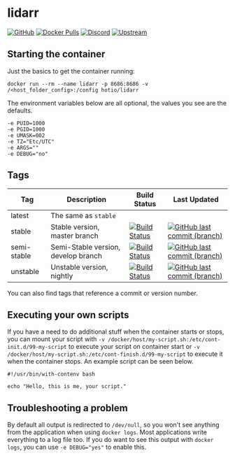 # lidarr

[![GitHub](https://img.shields.io/badge/source-github-lightgrey)](https://github.com/hotio/docker-lidarr)
[![Docker Pulls](https://img.shields.io/docker/pulls/hotio/lidarr)](https://hub.docker.com/r/hotio/lidarr)
[![Discord](https://img.shields.io/discord/610068305893523457?color=738ad6&label=discord&logo=discord&logoColor=white)](https://discord.gg/3SnkuKp)
[![Upstream](https://img.shields.io/badge/upstream-project-yellow)](https://github.com/lidarr/Lidarr)

## Starting the container

Just the basics to get the container running:

```shell
docker run --rm --name lidarr -p 8686:8686 -v /<host_folder_config>:/config hotio/lidarr
```

The environment variables below are all optional, the values you see are the defaults.

```shell
-e PUID=1000
-e PGID=1000
-e UMASK=002
-e TZ="Etc/UTC"
-e ARGS=""
-e DEBUG="no"
```

## Tags

| Tag                  | Description                         | Build Status                                                                                                                                                        | Last Updated                                                                                                                                                                              |
| ---------------------|-------------------------------------|---------------------------------------------------------------------------------------------------------------------------------------------------------------------|-------------------------------------------------------------------------------------------------------------------------------------------------------------------------------------------|
| latest               | The same as `stable`                |                                                                                                                                                                     |                                                                                                                                                                                           |
| stable               | Stable version, master branch       | [![Build Status](https://cloud.drone.io/api/badges/hotio/docker-lidarr/status.svg?ref=refs/heads/stable)](https://cloud.drone.io/hotio/docker-lidarr)               | [![GitHub last commit (branch)](https://img.shields.io/github/last-commit/hotio/docker-lidarr/stable)](https://github.com/hotio/docker-lidarr/commits/stable)                             |
| semi-stable          | Semi-Stable version, develop branch | [![Build Status](https://cloud.drone.io/api/badges/hotio/docker-lidarr/status.svg?ref=refs/heads/semi-stable)](https://cloud.drone.io/hotio/docker-lidarr)          | [![GitHub last commit (branch)](https://img.shields.io/github/last-commit/hotio/docker-lidarr/semi-stable)](https://github.com/hotio/docker-lidarr/commits/semi-stable)                   |
| unstable             | Unstable version, nightly           | [![Build Status](https://cloud.drone.io/api/badges/hotio/docker-lidarr/status.svg?ref=refs/heads/unstable)](https://cloud.drone.io/hotio/docker-lidarr)             | [![GitHub last commit (branch)](https://img.shields.io/github/last-commit/hotio/docker-lidarr/unstable)](https://github.com/hotio/docker-lidarr/commits/unstable)                         |

You can also find tags that reference a commit or version number.

## Executing your own scripts

If you have a need to do additional stuff when the container starts or stops, you can mount your script with `-v /docker/host/my-script.sh:/etc/cont-init.d/99-my-script` to execute your script on container start or `-v /docker/host/my-script.sh:/etc/cont-finish.d/99-my-script` to execute it when the container stops. An example script can be seen below.

```shell
#!/usr/bin/with-contenv bash

echo "Hello, this is me, your script."
```

## Troubleshooting a problem

By default all output is redirected to `/dev/null`, so you won't see anything from the application when using `docker logs`. Most applications write everything to a log file too. If you do want to see this output with `docker logs`, you can use `-e DEBUG="yes"` to enable this.
